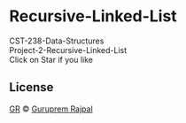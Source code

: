 # Recursive-Linked-List
 CST-238-Data-Structures<br>
 Project-2-Recursive-Linked-List
 <br>
 Click on Star if you like 


## License
[GR](LICENSE.md) © [Guruprem Rajpal](https://instagram.com/gurupremrajpal)
